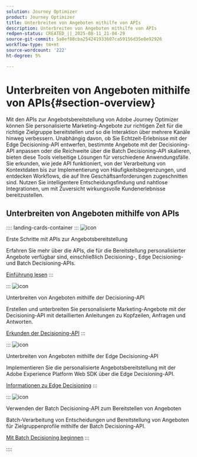 ```yaml
---
solution: Journey Optimizer
product: Journey Optimizer
title: Unterbreiten von Angeboten mithilfe von APIs
description: Unterbreiten von Angeboten mithilfe von APIs
redpen-status: CREATED_||_2025-08-11_21-04-29
source-git-commit: 5a8ef88cba254241933607ca59156d35e0e92926
workflow-type: tm+mt
source-wordcount: '222'
ht-degree: 5%

---
```



# Unterbreiten von Angeboten mithilfe von APIs{#section-overview}

Mit den APIs zur Angebotsbereitstellung von Adobe Journey Optimizer können Sie personalisierte Marketing-Angebote zur richtigen Zeit für die richtige Zielgruppe bereitstellen und so die Interaktion über mehrere Kanäle hinweg verbessern. Unabhängig davon, ob Sie Echtzeit-Erlebnisse mit der Edge Decisioning-API entwerfen, bestimmte Angebote mit der Decisioning-API anpassen oder die Reichweite über die Batch Decisioning-API skalieren, bieten diese Tools vielseitige Lösungen für verschiedene Anwendungsfälle. Sie erkunden, wie jede API funktioniert, von der Verarbeitung von Kontextdaten bis zur Implementierung von Häufigkeitsbegrenzungen, und entdecken Workflows, die auf Ihre Geschäftsanforderungen zugeschnitten sind. Nutzen Sie intelligentere Entscheidungsfindung und nahtlose Integrationen, um mit Zuversicht wirkungsvolle Kundenerlebnisse bereitzustellen.

## Unterbreiten von Angeboten mithilfe von APIs

:::: landing-cards-container
:::
![icon](https://cdn.experienceleague.adobe.com/icons/book.svg?lang=de)

Erste Schritte mit APIs zur Angebotsbereitstellung

Erfahren Sie mehr über die APIs, die für die Bereitstellung personalisierter Angebote verfügbar sind, einschließlich Decisioning-, Edge Decisioning- und Batch Decisioning-APIs.

[Einführung lesen](../using/offers/api-reference/offer-delivery-api/start-offer-delivery-apis.md)
:::

:::
![icon](https://cdn.experienceleague.adobe.com/icons/code-branch.svg?lang=de)

Unterbreiten von Angeboten mithilfe der Decisioning-API

Erstellen und unterbreiten Sie personalisierte Marketing-Angebote mit der Decisioning-API mit detaillierten Anleitungen zu Kopfzeilen, Anfragen und Antworten.

[Erkunden der Decisioning-API](../using/offers/api-reference/offer-delivery-api/decisioning-api.md)
:::

:::
![icon](https://cdn.experienceleague.adobe.com/icons/gear.svg?lang=de)

Unterbreiten von Angeboten mithilfe der Edge Decisioning-API

Implementieren Sie die personalisierte Angebotsbereitstellung mit der Adobe Experience Platform Web SDK über die Edge Decisioning-API.

[Informationen zu Edge Decisioning](../using/offers/api-reference/offer-delivery-api/edge-decisioning-api.md)
:::

:::
![icon](https://cdn.experienceleague.adobe.com/icons/list-check.svg?lang=de)

Verwenden der Batch Decisioning-API zum Bereitstellen von Angeboten

Batch-Verarbeitung von Entscheidungen und Bereitstellung von Angeboten für Zielgruppenprofile mithilfe der Batch Decisioning-API.

[Mit Batch Decisioning beginnen](../using/offers/api-reference/offer-delivery-api/batch-decisioning-api.md)
:::

::::
